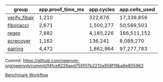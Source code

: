 | group | app.proof_time_ms | app.cycles | app.cells_used | leaf.proof_time_ms | leaf.cycles | leaf.cells_used |
| -- | -- | -- | -- | -- | -- | -- |
| [verify_fibair](https://github.com/openvm-org/openvm/blob/benchmark-results/benchmarks/verify_fibair-f4fce8226aed755f07b2212a958f19ba9e805962.md) | 1,210 |  322,676 |  17,339,856 |- | - | - |
| [fibonacci](https://github.com/openvm-org/openvm/blob/benchmark-results/benchmarks/fibonacci-f4fce8226aed755f07b2212a958f19ba9e805962.md) | 2,671 |  1,500,277 |  50,589,503 | 3,607 |  1,248,051 |  69,834,114 |
| [regex](https://github.com/openvm-org/openvm/blob/benchmark-results/benchmarks/regex-f4fce8226aed755f07b2212a958f19ba9e805962.md) | 7,882 |  4,165,226 |  166,511,152 | 13,933 |  3,951,385 |  303,654,862 |
| [ecrecover](https://github.com/openvm-org/openvm/blob/benchmark-results/benchmarks/ecrecover-f4fce8226aed755f07b2212a958f19ba9e805962.md) | 1,162 |  136,241 |  8,089,270 | 11,682 |  3,012,663 |  245,095,048 |
| [pairing](https://github.com/openvm-org/openvm/blob/benchmark-results/benchmarks/pairing-f4fce8226aed755f07b2212a958f19ba9e805962.md) | 4,472 |  1,862,964 |  97,277,783 | 8,749 |  2,574,462 |  205,524,530 |


Commit: https://github.com/openvm-org/openvm/commit/f4fce8226aed755f07b2212a958f19ba9e805962

[Benchmark Workflow](https://github.com/openvm-org/openvm/actions/runs/16183206813)
